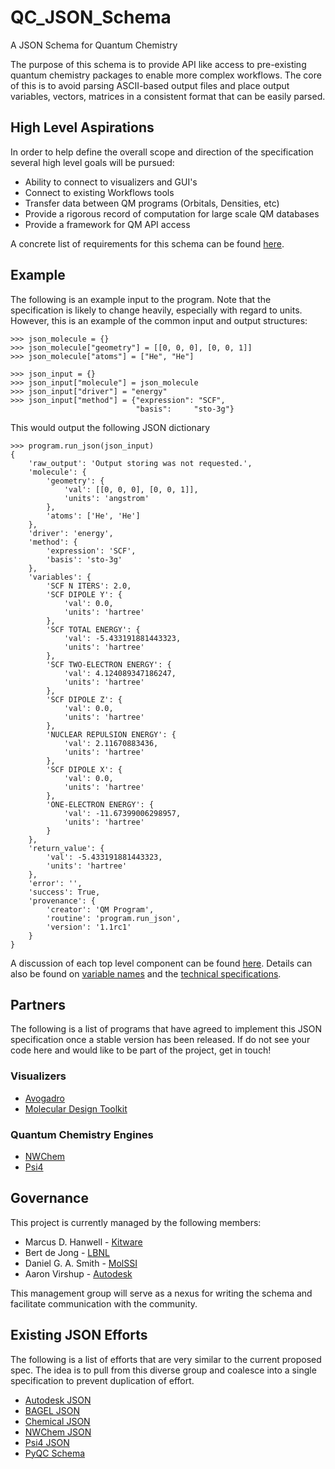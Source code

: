# QC_JSON_Schema
A JSON Schema for Quantum Chemistry

The purpose of this schema is to provide API like access to pre-existing quantum
chemistry packages to enable more complex workflows.  The core of this is to
avoid parsing ASCII-based output files and place output variables, vectors,
matrices in a consistent format that can be easily parsed.

## High Level Aspirations
In order to help define the overall scope and direction of the specification several high level goals will be pursued: 

- Ability to connect to visualizers and GUI's
- Connect to existing Workflows tools
- Transfer data between QM programs (Orbitals, Densities, etc)
- Provide a rigorous record of computation for large scale QM databases
- Provide a framework for QM API access

A concrete list of requirements for this schema can be found [here](Requirements.md).

## Example
The following is an example input to the program. Note that the specification
is likely to change heavily, especially with regard to units. However, this is
an example of the common input and output structures:

```
>>> json_molecule = {}
>>> json_molecule["geometry"] = [[0, 0, 0], [0, 0, 1]]
>>> json_molecule["atoms"] = ["He", "He"]

>>> json_input = {}
>>> json_input["molecule"] = json_molecule
>>> json_input["driver"] = "energy"
>>> json_input["method"] = {"expression": "SCF",
                            "basis":     "sto-3g"}
```

This would output the following JSON dictionary

```
>>> program.run_json(json_input)
{
    'raw_output': 'Output storing was not requested.',
    'molecule': {
        'geometry': {
            'val': [[0, 0, 0], [0, 0, 1]],
            'units': 'angstrom'
        },
        'atoms': ['He', 'He']
    },
    'driver': 'energy',
    'method': {
        'expression': 'SCF',
        'basis': 'sto-3g'
    },
    'variables': {
        'SCF N ITERS': 2.0,
        'SCF DIPOLE Y': {
            'val': 0.0,
            'units': 'hartree'
        },
        'SCF TOTAL ENERGY': {
            'val': -5.433191881443323,
            'units': 'hartree'
        },
        'SCF TWO-ELECTRON ENERGY': {
            'val': 4.124089347186247,
            'units': 'hartree'
        },
        'SCF DIPOLE Z': {
            'val': 0.0,
            'units': 'hartree'
        },
        'NUCLEAR REPULSION ENERGY': {
            'val': 2.11670883436,
            'units': 'hartree'
        },
        'SCF DIPOLE X': {
            'val': 0.0,
            'units': 'hartree'
        },
        'ONE-ELECTRON ENERGY': {
            'val': -11.67399006298957,
            'units': 'hartree'
        }
    },
    'return_value': {
        'val': -5.433191881443323,
        'units': 'hartree'
    },
    'error': '',
    'success': True,
    'provenance': {
        'creator': 'QM Program',
        'routine': 'program.run_json',
        'version': '1.1rc1'
    }
}
```

A discussion of each top level component can be found [here](Spec_Components.md).
Details can also be found on [variable names](Variables.md) and the [technical specifications](Technical_Specifications.md).

## Partners
The following is a list of programs that have agreed to implement this JSON
specification once a stable version has been released. If do not see your code
here and would like to be part of the project, get in touch!
 
### Visualizers
 - [Avogadro](https://avogadro.cc)
 - [Molecular Design Toolkit](https://github.com/Autodesk/molecular-design-toolkit)
 
### Quantum Chemistry Engines
 - [NWChem](http://www.nwchem-sw.org/index.php/Main_Page)
 - [Psi4](https://github.com/psi4/psi4)
 
## Governance
This project is currently managed by the following members:

 - Marcus D. Hanwell - [Kitware](http://www.openchemistry.org)
 - Bert de Jong - [LBNL](https://crd.lbl.gov/departments/computational-science/ccmc/staff/staff-members/bert-de-jong/)
 - Daniel G. A. Smith - [MolSSI](molssi.org)
 - Aaron Virshup  - [Autodesk](https://bionano.autodesk.com)

This management group will serve as a nexus for writing the schema and facilitate communication with the community. 

## Existing JSON Efforts
The following is a list of efforts that are very similar to the current
proposed spec. The idea is to pull from this diverse group and coalesce into a
single specification to prevent duplication of effort.

 - [Autodesk JSON](https://github.com/Autodesk/molecular-design-toolkit/wiki/Molecular-JSON-Draft-Spec#molecule)
 - [BAGEL JSON](https://github.com/nubakery/bagel/blob/master/test/benzene_sto3g_pml.json)
 - [Chemical JSON](https://github.com/OpenChemistry/chemicaljson)
 - [NWChem JSON](https://github.com/wadejong/NWChemOutputToJson)
 - [Psi4 JSON](https://github.com/psi4/psi4/blob/master/psi4/driver/json_wrapper.py#L55)
 - [PyQC Schema](https://github.com/PyQC/json_schema)
 
